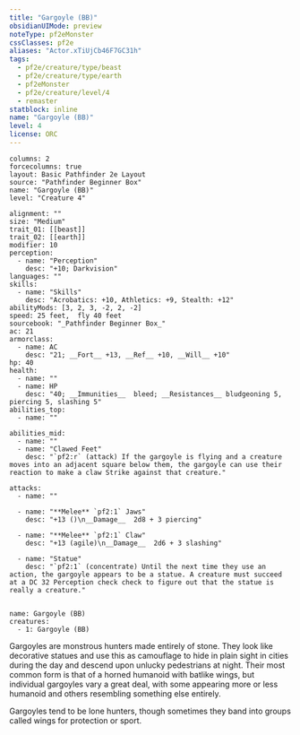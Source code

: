 ```yaml
---
title: "Gargoyle (BB)"
obsidianUIMode: preview
noteType: pf2eMonster
cssClasses: pf2e
aliases: "Actor.xTiUjCb46F7GC31h" 
tags:
  - pf2e/creature/type/beast
  - pf2e/creature/type/earth
  - pf2eMonster
  - pf2e/creature/level/4
  - remaster
statblock: inline
name: "Gargoyle (BB)"
level: 4
license: ORC
---
```


```statblock
columns: 2
forcecolumns: true
layout: Basic Pathfinder 2e Layout
source: "Pathfinder Beginner Box"
name: "Gargoyle (BB)"
level: "Creature 4"

alignment: ""
size: "Medium"
trait_01: [[beast]]
trait_02: [[earth]]
modifier: 10
perception:
  - name: "Perception"
    desc: "+10; Darkvision"
languages: ""
skills:
  - name: "Skills"
    desc: "Acrobatics: +10, Athletics: +9, Stealth: +12"
abilityMods: [3, 2, 3, -2, 2, -2]
speed: 25 feet,  fly 40 feet
sourcebook: "_Pathfinder Beginner Box_"
ac: 21
armorclass:
  - name: AC
    desc: "21; __Fort__ +13, __Ref__ +10, __Will__ +10"
hp: 40
health:
  - name: ""
  - name: HP
    desc: "40; __Immunities__  bleed; __Resistances__ bludgeoning 5, piercing 5, slashing 5"
abilities_top:
  - name: ""

abilities_mid:
  - name: ""
  - name: "Clawed Feet"
    desc: "`pf2:r` (attack) If the gargoyle is flying and a creature moves into an adjacent square below them, the gargoyle can use their reaction to make a claw Strike against that creature."

attacks:
  - name: ""

  - name: "**Melee** `pf2:1` Jaws"
    desc: "+13 ()\n__Damage__  2d8 + 3 piercing"

  - name: "**Melee** `pf2:1` Claw"
    desc: "+13 (agile)\n__Damage__  2d6 + 3 slashing"

  - name: "Statue"
    desc: "`pf2:1` (concentrate) Until the next time they use an action, the gargoyle appears to be a statue. A creature must succeed at a DC 32 Perception check check to figure out that the statue is really a creature."
 
```

```encounter-table
name: Gargoyle (BB)
creatures:
  - 1: Gargoyle (BB)
```



Gargoyles are monstrous hunters made entirely of stone. They look like decorative statues and use this as camouflage to hide in plain sight in cities during the day and descend upon unlucky pedestrians at night. Their most common form is that of a horned humanoid with batlike wings, but individual gargoyles vary a great deal, with some appearing more or less humanoid and others resembling something else entirely.

Gargoyles tend to be lone hunters, though sometimes they band into groups called wings for protection or sport.
